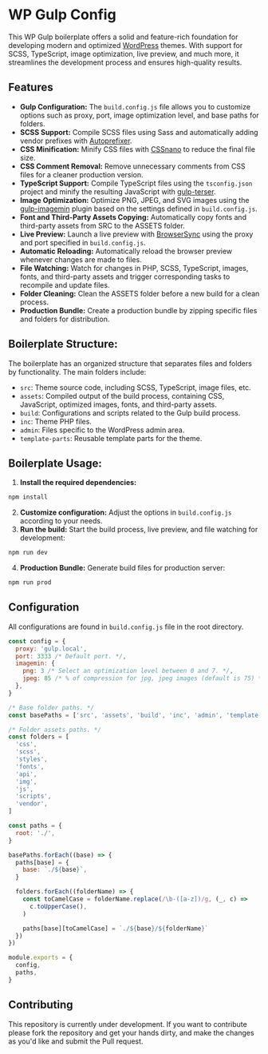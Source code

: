 # WP Gulp Config

This WP Gulp boilerplate offers a solid and feature-rich foundation for developing modern and optimized [WordPress](https://br.wordpress.org/) themes. With support for SCSS, TypeScript, image optimization, live preview, and much more, it streamlines the development process and ensures high-quality results.

## Features

- **Gulp Configuration:** The `build.config.js` file allows you to customize options such as proxy, port, image optimization level, and base paths for folders.
- **SCSS Support:** Compile SCSS files using Sass and automatically adding vendor prefixes with [Autoprefixer](https://github.com/postcss/autoprefixer).
- **CSS Minification:** Minify CSS files with [CSSnano](https://github.com/cssnano/cssnano) to reduce the final file size.
- **CSS Comment Removal:** Remove unnecessary comments from CSS files for a cleaner production version.
- **TypeScript Support:** Compile TypeScript files using the `tsconfig.json` project and minify the resulting JavaScript with [gulp-terser](https://github.com/duan602728596/gulp-terser).
- **Image Optimization:** Optimize PNG, JPEG, and SVG images using the [gulp-imagemin](https://github.com/sindresorhus/gulp-imagemin) plugin based on the settings defined in `build.config.js`.
- **Font and Third-Party Assets Copying:** Automatically copy fonts and third-party assets from SRC to the ASSETS folder.
- **Live Preview:** Launch a live preview with [BrowserSync](https://github.com/BrowserSync/browser-sync) using the proxy and port specified in `build.config.js`.
- **Automatic Reloading:** Automatically reload the browser preview whenever changes are made to files.
- **File Watching:** Watch for changes in PHP, SCSS, TypeScript, images, fonts, and third-party assets and trigger corresponding tasks to recompile and update files.
- **Folder Cleaning:** Clean the ASSETS folder before a new build for a clean process.
- **Production Bundle:** Create a production bundle by zipping specific files and folders for distribution.

## Boilerplate Structure:

The boilerplate has an organized structure that separates files and folders by functionality. The main folders include:

- `src`: Theme source code, including SCSS, TypeScript, image files, etc.
- `assets`: Compiled output of the build process, containing CSS, JavaScript, optimized images, fonts, and third-party assets.
- `build`: Configurations and scripts related to the Gulp build process.
- `inc`: Theme PHP files.
- `admin`: Files specific to the WordPress admin area.
- `template-parts`: Reusable template parts for the theme.

## Boilerplate Usage:

1. **Install the required dependencies:**
```sh
npm install
```
2. **Customize configuration:** Adjust the options in `build.config.js` according to your needs.
3. **Run the build:** Start the build process, live preview, and file watching for development:
```sh
npm run dev
```
4. **Production Bundle:** Generate build files for production server:
```sh
npm run prod
```

## Configuration
All configurations are found in `build.config.js` file in the root directory.

```js
const config = {
  proxy: 'gulp.local',
  port: 3333 /* Default port. */,
  imagemin: {
    png: 3 /* Select an optimization level between 0 and 7. */,
    jpeg: 85 /* % of compression for jpg, jpeg images (default is 75) */,
  },
}

/* Base folder paths. */
const basePaths = ['src', 'assets', 'build', 'inc', 'admin', 'template-parts']

/* Folder assets paths. */
const folders = [
  'css',
  'scss',
  'styles',
  'fonts',
  'api',
  'img',
  'js',
  'scripts',
  'vendor',
]

const paths = {
  root: './',
}

basePaths.forEach((base) => {
  paths[base] = {
    base: `./${base}`,
  }

  folders.forEach((folderName) => {
    const toCamelCase = folderName.replace(/\b-([a-z])/g, (_, c) =>
      c.toUpperCase(),
    )

    paths[base][toCamelCase] = `./${base}/${folderName}`
  })
})

module.exports = {
  config,
  paths,
}
```

## Contributing
This repository is currently under development. If you want to contribute please fork the repository and get your hands dirty, and make the changes as you'd like and submit the Pull request.
